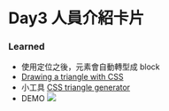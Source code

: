 # Day3 人員介紹卡片

### Learned

- 使用定位之後，元素會自動轉型成 block
- [Drawing a triangle with CSS](https://alvaromontoro.com/blog/67970/drawing-a-triangle-with-css)
- 小工具 [CSS triangle generator](http://apps.eky.hk/css-triangle-generator/)
- DEMO
  <img src="../demo/demo-goldfish-layout-day3.gif"></img>